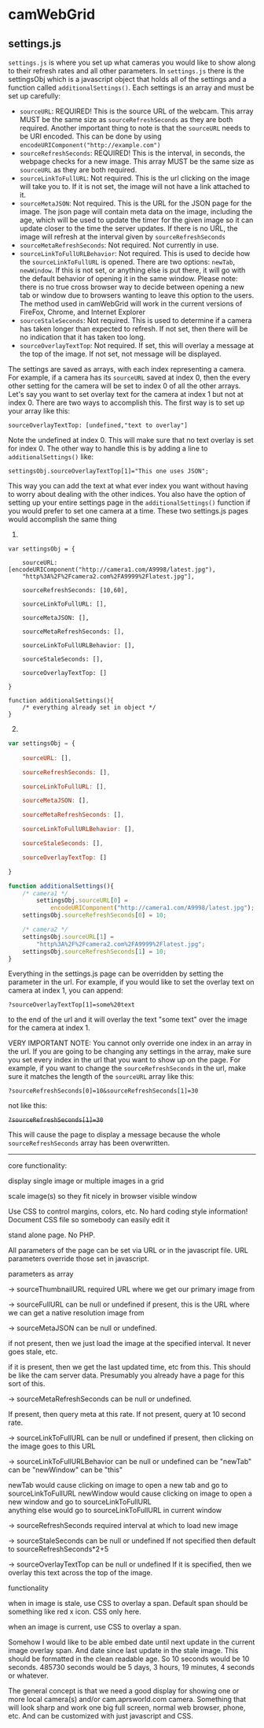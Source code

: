 # camWebGrid

settings.js
---
`settings.js` is where you set up what cameras you would like to show along to their refresh rates and all other parameters. In `settings.js` there is the settingsObj which is a javascript object that holds all of the settings and a function called `additionalSettings()`. Each settings is an array and must be set up carefully:

 * `sourceURL`: REQUIRED! This is the source URL of the webcam. This array MUST be the same size as `sourceRefreshSeconds` as they are both required. Another important thing to note is that the `sourceURL` needs to be URI encoded. This can be done by using `encodeURIComponent("http://example.com")`
 * `sourceRefreshSeconds`: REQUIRED! This is the interval, in seconds, the webpage checks for a new image. This array MUST be the same size as `sourceURL` as they are both required.
 * `sourceLinkToFullURL`: Not required. This is the url clicking on the image will take you to. If it is not set, the image will not have a link attached to it.
 * `sourceMetaJSON`: Not required. This is the URL for the JSON page for the image. The json page will contain meta data on the image, including the age, which will be used to update the timer for the given image so it can update closer to the time the server updates. If there is no URL, the image will refresh at the interval given by `sourceRefreshSeconds`
 * `sourceMetaRefreshSeconds`: Not required. Not currently in use. 
 * `sourceLinkToFullURLBehavior`: Not required. This is used to decide how the `sourceLinkToFullURL` is opened. There are two options: `newTab`, `newWindow`. If this is not set, or anything else is put there, it will go with the default behavior of opening it in the same window. Please note: there is no true cross browser way to decide between opening a new tab or window due to browsers wanting to leave this option to the users. The method used in camWebGrid will work in the current versions of FireFox, Chrome, and Internet Explorer
 * `sourceStaleSeconds`: Not required. This is used to determine if a camera has taken longer than expected to refresh. If not set, then there will be no indication that it has taken too long.
 * `sourceOverlayTextTop`: Not required. If set, this will overlay a message at the top of the image. If not set, not message will be displayed.

The settings are saved as arrays, with each index representing a camera. For example, if a camera has its `sourceURL`  saved at index 0, then the every other setting for the camera will be set to index 0 of all the other arrays. Let's say you want to set overlay text for the camera at index 1 but not at index 0. There are two ways to accomplish this. The first way is to set up your array like this:

`sourceOverlayTextTop: [undefined,"text to overlay"]`

Note the undefined at index 0. This will make sure that no text overlay is set for index 0. The other way to handle this is by adding a line to `additionalSettings()` like:

`settingsObj.sourceOverlayTextTop[1]="This one uses JSON";`

This way you can add the text at what ever index you want without having to worry about dealing with the other indices. You also have the option of setting up your entire settings page in the `additionalSettings()` function if you would prefer to set one camera at a time. These two settings.js pages would accomplish the same thing

1.
```
var settingsObj = {

	sourceURL: [encodeURIComponent("http://camera1.com/A9998/latest.jpg"),
	"http%3A%2F%2Fcamera2.com%2FA9999%2Flatest.jpg"],

	sourceRefreshSeconds: [10,60],

	sourceLinkToFullURL: [],

	sourceMetaJSON: [],

	sourceMetaRefreshSeconds: [],

	sourceLinkToFullURLBehavior: [],

	sourceStaleSeconds: [],

	sourceOverlayTextTop: []

}

function additionalSettings(){
	/* everything already set in object */
}
```

2.
```javascript
var settingsObj = {
	
	sourceURL: [],

	sourceRefreshSeconds: [],

	sourceLinkToFullURL: [],

	sourceMetaJSON: [],

	sourceMetaRefreshSeconds: [],

	sourceLinkToFullURLBehavior: [],

	sourceStaleSeconds: [],

	sourceOverlayTextTop: []

}

function additionalSettings(){
	/* camera1 */
		settingsObj.sourceURL[0] = 
			encodeURIComponent("http://camera1.com/A9998/latest.jpg");
	settingsObj.sourceRefreshSeconds[0] = 10;

	/* camera2 */
	settingsObj.sourceURL[1] = 
		"http%3A%2F%2Fcamera2.com%2FA9999%2Flatest.jpg";
	settingsObj.sourceRefreshSeconds[1] = 10;
}
```

Everything in the settings.js page can be overridden by setting the parameter in the url. For example, if you would like to set the overlay text on camera at index 1, you can append:

`?sourceOverlayTextTop[1]=some%20text`

to the end of the url and it will overlay the text "some text" over the image for the camera at index 1. 

VERY IMPORTANT NOTE: You cannot only override one index in an array in the url. If you are going to be changing any settings in the array, make sure you set every index in the url that you want to show up on the page. For example, if you want to change the `sourceRefreshSeconds` in the url, make sure it matches the length of the `sourceURL` array like this:

`?sourceRefreshSeconds[0]=10&sourceRefreshSeconds[1]=30`

not like this:

~~`?sourceRefreshSeconds[1]=30`~~

This will cause the page to display a message because the whole `sourceRefreshSeconds` array has been overwritten.

-----------------------
core functionality:

display single image or multiple images in a grid

scale image(s) so they fit nicely in browser visible window

Use CSS to control margins, colors, etc. No hard coding style information! Document CSS file so somebody can easily edit it

stand alone page. No PHP.

All parameters of the page can be set via URL or in the javascript file. URL parameters override those set in javascript.

parameters as array

-> sourceThumbnailURL
required
URL where we get our primary image from

-> sourceFullURL
can be null or undefined
if present, this is the URL where we can get a native resolution image from

-> sourceMetaJSON
can be null or undefined.

if not present, then we just load the image at the specified interval. It never goes stale, etc.

if it is present, then we get the last updated time, etc from this. This should be like the cam server data. Presumably you already have a page for this sort of this.

-> sourceMetaRefreshSeconds
can be null or undefined.

If present, then query meta at this rate. If not present, query at 10 second rate.

-> sourceLinkToFullURL
can be null or undefined
if present, then clicking on the image goes to this URL

-> sourceLinkToFullURLBehavior
can be null or undefined
can be "newTab"
can be "newWindow"
can be "this"

newTab would cause clicking on image to open a new tab and go to sourceLinkToFullURL
newWindow would cause clicking on image to open a new window and go to sourceLinkToFullURL      
anything else would go to sourceLinkToFullURL in current window

-> sourceRefreshSeconds
required
interval at which to load new image

-> sourceStaleSeconds
can be null or undefined
If not specified then default to sourceRefreshSeconds*2+5

-> sourceOverlayTextTop
can be null or undefined
If it is specified, then we overlay this text across the top of the image.

functionality

when in image is stale, use CSS to overlay a span. Default span should be something like red x icon. CSS only here.

when an image is current, use CSS to overlay a span.

Somehow I would like to be able embed date until next update in the current image overlay span. And date since last update in the stale image. This should be formatted in the clean readable age. So 10 seconds would be 10 seconds. 485730 seconds would be 5 days, 3 hours, 19 minutes, 4 seconds or whatever.

The general concept is that we need a good display for showing one or more local camera(s) and/or cam.aprsworld.com camera. Something that will look sharp and work one big full screen, normal web browser, phone, etc. And can be customized with just javascript and CSS.
